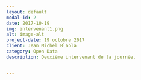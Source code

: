 ```yaml
---
layout: default
modal-id: 2
date: 2017-10-19
img: intervenant1.png
alt: image-alt
project-date: 19 octobre 2017
client: Jean Michel Blabla
category: Open Data
description: Deuxième intervenant de la journée. 


---
```

